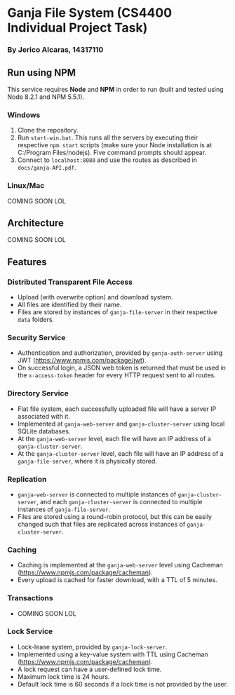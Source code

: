# Ganja File System (CS4400 Individual Project Task)
### By Jerico Alcaras, 14317110
## Run using NPM
This service requires **Node** and **NPM** in order to run  (built and tested using Node 8.2.1 and NPM 5.5.1).
### Windows
1. Clone the repository.
2. Run `start-win.bat`. This runs all the servers by executing their respective `npm start` scripts (make sure your Node installation is at C:/Program Files/nodejs). Five command prompts should appear.
3. Connect to `localhost:8080` and use the routes as described in `docs/ganja-API.pdf`.
### Linux/Mac
COMING SOON LOL
## Architecture
COMING SOON LOL
## Features
### Distributed Transparent File Access
* Upload (with overwrite option) and download system.
* All files are identified by their name.
* Files are stored by instances of `ganja-file-server` in their respective `data` folders.
### Security Service
* Authentication and authorization, provided by `ganja-auth-server` using JWT (https://www.npmjs.com/package/jwt).
* On successful login, a JSON web token is returned that must be used in the `x-access-token` header for every HTTP request sent to all routes.
### Directory Service
* Flat file system, each successfully uploaded file will have a server IP associated with it.
* Implemented at `ganja-web-server` and `ganja-cluster-server` using local SQLite databases.
* At the `ganja-web-server` level, each file will have an IP address of a `ganja-cluster-server`.
* At the `ganja-cluster-server` level, each file will have an IP address of a `ganja-file-server`, where it is physically stored.
### Replication
* `ganja-web-server` is connected to multiple instances of `ganja-cluster-server`, and each `ganja-cluster-server` is connected to multiple instances of `ganja-file-server`.
* Files are stored using a round-robin protocol, but this can be easily changed such that files are replicated across instances of `ganja-cluster-server`.
### Caching
* Caching is implemented at the `ganja-web-server` level using Cacheman (https://www.npmjs.com/package/cacheman).
* Every upload is cached for faster download, with a TTL of 5 minutes.
### Transactions
* COMING SOON LOL
### Lock Service
* Lock-lease system, provided by `ganja-lock-server`.
* Implemented using a key-value system with TTL using Cacheman (https://www.npmjs.com/package/cacheman).
* A lock request can have a user-defined lock time.
* Maximum lock time is 24 hours.
* Default lock time is 60 seconds if a lock time is not provided by the user.